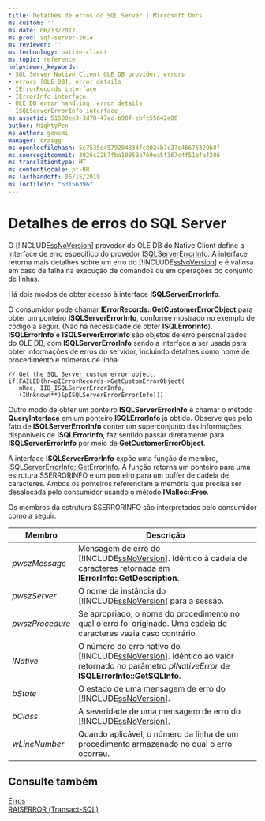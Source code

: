 ```yaml
---
title: Detalhes de erros do SQL Server | Microsoft Docs
ms.custom: ''
ms.date: 06/13/2017
ms.prod: sql-server-2014
ms.reviewer: ''
ms.technology: native-client
ms.topic: reference
helpviewer_keywords:
- SQL Server Native Client OLE DB provider, errors
- errors [OLE DB], error details
- IErrorRecords interface
- IErrorInfo interface
- OLE DB error handling, error details
- ISQLServerErrorInfo interface
ms.assetid: 51500ee3-3d78-47ec-b90f-ebfc55642e06
author: MightyPen
ms.author: genemi
manager: craigg
ms.openlocfilehash: 5c7535e4579204834fc8024b7c37c46675320b8f
ms.sourcegitcommit: 3026c22b7fba19059a769ea5f367c4f51efaf286
ms.translationtype: MT
ms.contentlocale: pt-BR
ms.lasthandoff: 06/15/2019
ms.locfileid: "63156396"
---
```

# <a name="sql-server-error-detail"></a>Detalhes de erros do SQL Server
  O [!INCLUDE[ssNoVersion](../../includes/ssnoversion-md.md)] provedor do OLE DB do Native Client define a interface de erro específico do provedor [ISQLServerErrorInfo](../../database-engine/dev-guide/isqlservererrorinfo-ole-db.md). A interface retorna mais detalhes sobre um erro do [!INCLUDE[ssNoVersion](../../includes/ssnoversion-md.md)] e é valiosa em caso de falha na execução de comandos ou em operações do conjunto de linhas.  
  
 Há dois modos de obter acesso à interface **ISQLServerErrorInfo**.  
  
 O consumidor pode chamar **IErrorRecords::GetCustomerErrorObject** para obter um ponteiro **ISQLServerErrorInfo**, conforme mostrado no exemplo de código a seguir. (Não há necessidade de obter **ISQLErrorInfo**). **ISQLErrorInfo** e **ISQLServerErrorInfo** são objetos de erro personalizados do OLE DB, com **ISQLServerErrorInfo** sendo a interface a ser usada para obter informações de erros do servidor, incluindo detalhes como nome de procedimento e números de linha.  
  
```  
// Get the SQL Server custom error object.  
if(FAILED(hr=pIErrorRecords->GetCustomErrorObject(  
   nRec, IID_ISQLServerErrorInfo,  
   (IUnknown**)&pISQLServerErrorErrorInfo)))  
```  
  
 Outro modo de obter um ponteiro **ISQLServerErrorInfo** é chamar o método **QueryInterface** em um ponteiro **ISQLErrorInfo** já obtido. Observe que pelo fato de **ISQLServerErrorInfo** conter um superconjunto das informações disponíveis de **ISQLErrorInfo**, faz sentido passar diretamente para **ISQLServerErrorInfo** por meio de **GetCustomerErrorObject**.  
  
 A interface **ISQLServerErrorInfo** expõe uma função de membro, [ISQLServerErrorInfo::GetErrorInfo](../native-client-ole-db-interfaces/isqlservererrorinfo-geterrorinfo-ole-db.md). A função retorna um ponteiro para uma estrutura SSERRORINFO e um ponteiro para um buffer de cadeia de caracteres. Ambos os ponteiros referenciam a memória que precisa ser desalocada pelo consumidor usando o método **IMalloc::Free**.  
  
 Os membros da estrutura SSERRORINFO são interpretados pelo consumidor como a seguir.  
  
|Membro|Descrição|  
|------------|-----------------|  
|*pwszMessage*|Mensagem de erro do [!INCLUDE[ssNoVersion](../../includes/ssnoversion-md.md)]. Idêntico à cadeia de caracteres retornada em **IErrorInfo::GetDescription**.|  
|*pwszServer*|O nome da instância do [!INCLUDE[ssNoVersion](../../includes/ssnoversion-md.md)] para a sessão.|  
|*pwszProcedure*|Se apropriado, o nome do procedimento no qual o erro foi originado. Uma cadeia de caracteres vazia caso contrário.|  
|*lNative*|O número do erro nativo do [!INCLUDE[ssNoVersion](../../includes/ssnoversion-md.md)]. Idêntico ao valor retornado no parâmetro *plNativeError* de **ISQLErrorInfo::GetSQLInfo**.|  
|*bState*|O estado de uma mensagem de erro do [!INCLUDE[ssNoVersion](../../includes/ssnoversion-md.md)].|  
|*bClass*|A severidade de uma mensagem de erro do [!INCLUDE[ssNoVersion](../../includes/ssnoversion-md.md)].|  
|*wLineNumber*|Quando aplicável, o número da linha de um procedimento armazenado no qual o erro ocorreu.|  
  
## <a name="see-also"></a>Consulte também  
 [Erros](errors.md)   
 [RAISERROR &#40;Transact-SQL&#41;](/sql/t-sql/language-elements/raiserror-transact-sql)  
  
  
